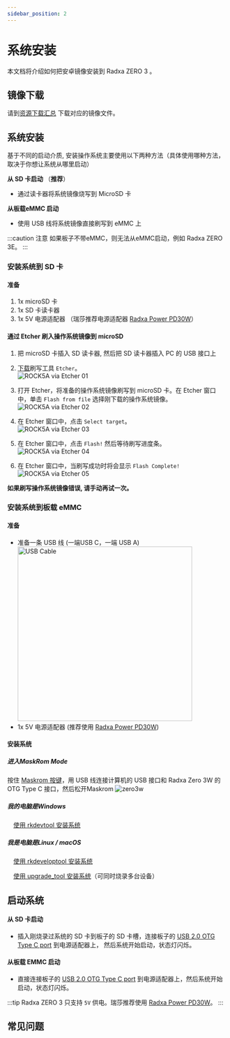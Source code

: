 ```yaml
---
sidebar_position: 2
---
```


# 系统安装

本文档将介绍如何把安卓镜像安装到 Radxa ZERO 3 。

## 镜像下载

请到[资源下载汇总](/zero/zero3/other-os/android/download.md) 下载对应的镜像文件。

## 系统安装

基于不同的启动介质, 安装操作系统主要使用以下两种方法（具体使用哪种方法，取决于你想让系统从哪里启动）

**从 SD 卡启动** （**推荐**）

- 通过读卡器将系统镜像烧写到 MicroSD 卡

**从板载eMMC 启动**

- 使用 USB 线将系统镜像直接刷写到 eMMC 上

:::caution 注意
如果板子不带eMMC，则无法从eMMC启动，例如 Radxa ZERO 3E。
:::

<Tabs queryString="install-method">
<TabItem value = "sdcard" label="安装系统到 SD 卡">

### 安装系统到 SD 卡

#### 准备

1. 1x microSD 卡
2. 1x SD 卡读卡器
3. 1x 5V 电源适配器 （瑞莎推荐电源适配器 [Radxa Power PD30W](/accessories/pd_30w)）

#### 通过 Etcher 刷入操作系统镜像到 microSD

1. 把 microSD 卡插入 SD 读卡器, 然后把 SD 读卡器插入 PC 的 USB 接口上

2. [下载](https://etcher.balena.io/)刷写工具 `Etcher`。  
   ![ROCK5A via Etcher 01](/img/rock5a/rock5a-etcher.webp)

3. 打开 Etcher，将准备的操作系统镜像刷写到 microSD 卡。在 Etcher 窗口中，单击 `Flash from file` 选择刚下载的操作系统镜像。
   ![ROCK5A via Etcher 02](/img/rock5a/rock5a-etcher-1.webp)

4. 在 Etcher 窗口中，点击 `Select target`。  
   ![ROCK5A via Etcher 03](/img/rock5a/rock5a-etcher-2.webp)

5. 在 Etcher 窗口中，点击 `Flash!` 然后等待刷写进度条。  
   ![ROCK5A via Etcher 04](/img/rock5a/rock5a-etcher-3.webp)

6. 在 Etcher 窗口中，当刷写成功时将会显示 `Flash Complete!`  
   ![ROCK5A via Etcher 05](/img/rock5a/rock5a-etcher-4.webp)

**如果刷写操作系统镜像错误, 请手动再试一次。**

</TabItem>

<TabItem value = "emmc" label="安装系统到板载 eMMC">

### 安装系统到板载 eMMC

#### 准备

- 准备一条 USB 线 (一端USB C，一端 USB A)
  <img src="/img/common/usb-cable-usb-a-usb-c.webp" width = "400" alt="USB Cable"/>
- 1x 5V 电源适配器 (推荐使用 [Radxa Power PD30W](/accessories/pd_30w))

#### 安装系统

##### 进入MaskRom Mode

按住 [Maskrom 按键](/zero/zero3/hardware-design/hardware-interface.md)，用 USB 线连接计算机的 USB 接口和 Radxa Zero 3W 的 OTG Type C 接口，然后松开Maskrom
![zero3w](/img/zero/zero3/radxa_zero_3w.webp)

##### 我的电脑是Windows

&emsp;[使用 rkdevtool 安装系统](../../low-level-dev/rkdevtool)

##### 我是电脑是Linux / macOS

&emsp;[使用 rkdeveloptool 安装系统](../../low-level-dev/rkdeveloptool)

&emsp;[使用 upgrade_tool 安装系统](../../low-level-dev/upgrade-tool)（可同时烧录多台设备）

</TabItem>
</Tabs>

## 启动系统

#### 从 SD 卡启动

- 插入刚烧录过系统的 SD 卡到板子的 SD 卡槽，连接板子的 [USB 2.0 OTG Type C port](/zero/zero3/hardware-design/hardware-interface.md) 到电源适配器上，
  然后系统开始启动，状态灯闪烁。

#### 从板载 EMMC 启动

- 直接连接板子的 [USB 2.0 OTG Type C port](/zero/zero3/hardware-design/hardware-interface.md) 到电源适配器上，然后系统开始启动，状态灯闪烁。

:::tip
Radxa ZERO 3 只支持 `5V` 供电。瑞莎推荐使用 [Radxa Power PD30W](/accessories/pd_30w)。
:::

## 常见问题
